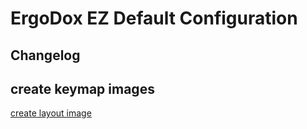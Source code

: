 # ErgoDox EZ Default Configuration

## Changelog


## create keymap images
[create layout image](http://www.keyboard-layout-editor.com)
